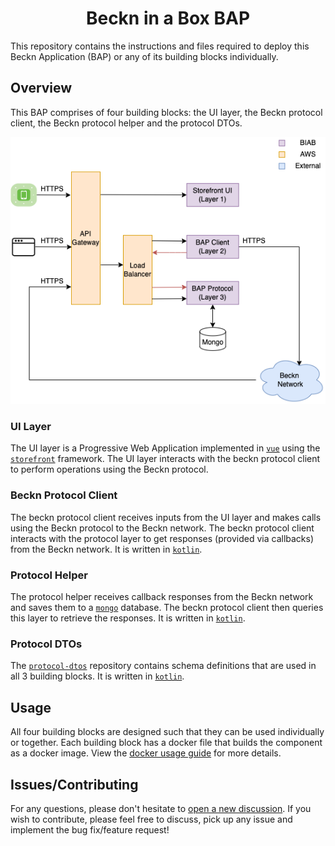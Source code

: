 # <div align="center"> Beckn in a Box BAP </div>

This repository contains the instructions and files required to deploy this
Beckn Application (BAP) or any of its building blocks individually.

## Overview

This BAP comprises of four building blocks: the UI layer, the Beckn protocol
client, the Beckn protocol helper and the protocol DTOs.

![Technical Architecture Diagram](docs/assets/technical-architecture.png)

### UI Layer

The UI layer is a Progressive Web Application implemented in
[`vue`](https://github.com/vuejs/vue) using the
[`storefront`](https://github.com/vuestorefront/vue-storefront) framework. The
UI layer interacts with the beckn protocol client to perform operations using
the Beckn protocol.

### Beckn Protocol Client

The beckn protocol client receives inputs from the UI layer and makes calls
using the Beckn protocol to the Beckn network. The beckn protocol client
interacts with the protocol layer to get responses (provided via callbacks) from
the Beckn network. It is written in [`kotlin`](https://kotlinlang.org/).

### Protocol Helper

The protocol helper receives callback responses from the Beckn network and saves
them to a [`mongo`](https://github.com/mongodb/mongo) database. The beckn
protocol client then queries this layer to retrieve the responses. It is written
in [`kotlin`](https://kotlinlang.org/).

### Protocol DTOs

The [`protocol-dtos`](https://github.com/beckn/protocol-dtos) repository
contains schema definitions that are used in all 3 building blocks. It is
written in [`kotlin`](https://kotlinlang.org/).

## Usage

All four building blocks are designed such that they can be used individually or
together. Each building block has a docker file that builds the component as a
docker image. View the [docker usage guide](docs/guides/usage/docker.md) for
more details.

## Issues/Contributing

For any questions, please don't hesitate to
[open a new discussion](https://github.com/beckn/bap-reference-app/discussions/new).
If you wish to contribute, please feel free to discuss, pick up any issue and
implement the bug fix/feature request!
